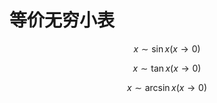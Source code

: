 # 等价无穷小表

$$
x \sim \sin x (x \rightarrow 0)
$$

$$
x \sim \tan x (x \rightarrow 0)
$$

$$
x \sim \arcsin x (x \rightarrow 0)
$$
